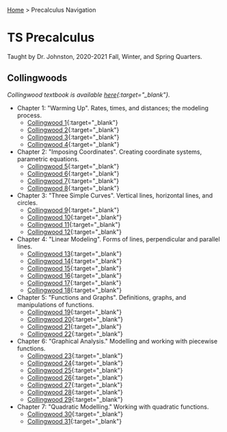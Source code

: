 [Home](https://andre-ye.github.io) > Precalculus Navigation

# TS Precalculus
Taught by Dr. Johnston, 2020-2021 Fall, Winter, and Spring Quarters.

## Collingwoods
*Collingwood textbook is available [here](https://sites.math.washington.edu/~colling/HSMath120/TB201112.pdf){:target="_blank"}.*
- Chapter 1: "Warming Up". Rates, times, and distances; the modeling process.
  - [Collingwood 1](https://andre-ye.github.io/precalc/collingwoods/Collingwood_1.pdf){:target="_blank"}
  - [Collingwood 2](https://andre-ye.github.io/precalc/collingwoods/Collingwood_2.pdf){:target="_blank"}
  - [Collingwood 3](https://andre-ye.github.io/precalc/collingwoods/Collingwood_3.pdf){:target="_blank"}
  - [Collingwood 4](https://andre-ye.github.io/precalc/collingwoods/Collingwood_4.pdf){:target="_blank"}
- Chapter 2: "Imposing Coordinates". Creating coordinate systems, parametric equations.
  - [Collingwood 5](https://andre-ye.github.io/precalc/collingwoods/Collingwood_5.pdf){:target="_blank"}
  - [Collingwood 6](https://andre-ye.github.io/precalc/collingwoods/Collingwood_6.pdf){:target="_blank"}
  - [Collingwood 7](https://andre-ye.github.io/precalc/collingwoods/Collingwood_7.pdf){:target="_blank"}
  - [Collingwood 8](https://andre-ye.github.io/precalc/collingwoods/Collingwood_8.pdf){:target="_blank"}
- Chapter 3: "Three Simple Curves". Vertical lines, horizontal lines, and circles.
  - [Collingwood 9](https://andre-ye.github.io/precalc/collingwoods/Collingwood_9.pdf){:target="_blank"}
  - [Collingwood 10](https://andre-ye.github.io/precalc/collingwoods/Collingwood_10.pdf){:target="_blank"}
  - [Collingwood 11](https://andre-ye.github.io/precalc/collingwoods/Collingwood_11.pdf){:target="_blank"}
  - [Collingwood 12](https://andre-ye.github.io/precalc/collingwoods/Collingwood_12.pdf){:target="_blank"}
- Chapter 4: "Linear Modeling". Forms of lines, perpendicular and parallel lines.
  - [Collingwood 13](https://andre-ye.github.io/precalc/collingwoods/Collingwood_13.pdf){:target="_blank"}
  - [Collingwood 14](https://andre-ye.github.io/precalc/collingwoods/Collingwood_14.pdf){:target="_blank"}
  - [Collingwood 15](https://andre-ye.github.io/precalc/collingwoods/Collingwood_15.pdf){:target="_blank"}
  - [Collingwood 16](https://andre-ye.github.io/precalc/collingwoods/Collingwood_16.pdf){:target="_blank"}
  - [Collingwood 17](https://andre-ye.github.io/precalc/collingwoods/Collingwood_17.pdf){:target="_blank"}
  - [Collingwood 18](https://andre-ye.github.io/precalc/collingwoods/Collingwood_18.pdf){:target="_blank"}
- Chapter 5: "Functions and Graphs". Definitions, graphs, and manipulations of functions.
  - [Collingwood 19](https://andre-ye.github.io/precalc/collingwoods/Collingwood_19.pdf){:target="_blank"}
  - [Collingwood 20](https://andre-ye.github.io/precalc/collingwoods/Collingwood_20.pdf){:target="_blank"}
  - [Collingwood 21](https://andre-ye.github.io/precalc/collingwoods/Collingwood_21.pdf){:target="_blank"}
  - [Collingwood 22](https://andre-ye.github.io/precalc/collingwoods/Collingwood_22.pdf){:target="_blank"}
- Chapter 6: "Graphical Analysis." Modelling and working with piecewise functions.
  - [Collingwood 23](https://andre-ye.github.io/precalc/collingwoods/Collingwood_23.pdf){:target="_blank"}
  - [Collingwood 24](https://andre-ye.github.io/precalc/collingwoods/Collingwood_24.pdf){:target="_blank"}
  - [Collingwood 25](https://andre-ye.github.io/precalc/collingwoods/Collingwood_25.pdf){:target="_blank"}
  - [Collingwood 26](https://andre-ye.github.io/precalc/collingwoods/Collingwood_26.pdf){:target="_blank"}
  - [Collingwood 27](https://andre-ye.github.io/precalc/collingwoods/Collingwood_27.pdf){:target="_blank"}
  - [Collingwood 28](https://andre-ye.github.io/precalc/collingwoods/Collingwood_28.pdf){:target="_blank"}
  - [Collingwood 29](https://andre-ye.github.io/precalc/collingwoods/Collingwood_29.pdf){:target="_blank"}
- Chapter 7: "Quadratic Modelling." Working with quadratic functions. 
  - [Collingwood 30](https://andre-ye.github.io/precalc/collingwoods/Collingwood_30.pdf){:target="_blank"}
  - [Collingwood 31](https://andre-ye.github.io/precalc/collingwoods/Collingwood_31.pdf){:target="_blank"}

